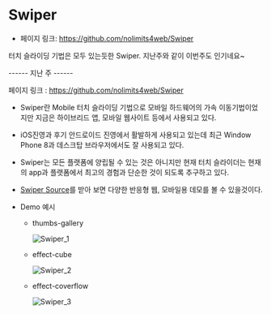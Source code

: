 # Swiper

- 페이지 링크: https://github.com/nolimits4web/Swiper

터치 슬라이딩 기법은 모두 있는듯한 Swiper. 
지난주와 같이 이번주도 인기네요~ 

------ 지난 주 ------

페이지 링크 : https://github.com/nolimits4web/Swiper

- Swiper란 Mobile 터치 슬라이딩 기법으로 모바일 하드웨어의 가속 이동기법이었지만 지금은 하이브리드 앱, 모바일 웹사이트 등에서 사용되고 있다. 
- iOS진영과 후기 안드로이드 진영에서 활발하게 사용되고 있는데 최근 Window Phone 8과 데스크탑 브라우저에서도 잘 사용되고 있다. 
- Swiper는 모든 플랫폼에 양립될 수 있는 것은 아니지만 현재 터치 슬라이더는 현재의 app과 플랫폼에서 최고의 경험과 단순한 것이 되도록 추구하고 있다.
- [Swiper Source](https://github.com/nolimits4web/Swiper/archive/master.zip/)를 받아 보면 다양한 반응형 웹, 모바일용 데모를 볼 수 있을것이다. 

- Demo 예시
	- thumbs-gallery
	
		![Swiper_1](https://raw.githubusercontent.com/TeamSEGO/github-trend-kr/master/img/006-11-01.png)
    
	 - effect-cube
	 
		 ![Swiper_2](https://raw.githubusercontent.com/TeamSEGO/github-trend-kr/master/img/006-11-02.png)
    
	 - effect-coverflow
	 
		 ![Swiper_3](https://raw.githubusercontent.com/TeamSEGO/github-trend-kr/master/img/006-11-03.png)
